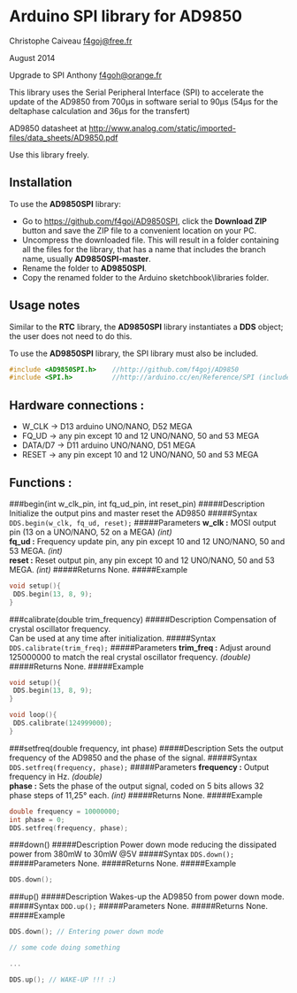 # Arduino SPI library for AD9850 #
Christophe Caiveau f4goj@free.fr

August 2014

Upgrade to SPI Anthony f4goh@orange.fr

This library uses the Serial Peripheral Interface (SPI) to accelerate the update of the AD9850 from 700µs in software serial to 90µs (54µs for the deltaphase calculation and 36µs for the transfert)

AD9850 datasheet at http://www.analog.com/static/imported-files/data_sheets/AD9850.pdf

Use this library freely.

## Installation ##
To use the **AD9850SPI** library:  
- Go to https://github.com/f4goj/AD9850SPI, click the **Download ZIP** button and save the ZIP file to a convenient location on your PC.
- Uncompress the downloaded file.  This will result in a folder containing all the files for the library, that has a name that includes the branch name, usually **AD9850SPI-master**.
- Rename the folder to  **AD9850SPI**.
- Copy the renamed folder to the Arduino sketchbook\libraries folder.


## Usage notes ##

Similar to the **RTC** library, the **AD9850SPI** library instantiates a **DDS** object; the user does not need to do this.

To use the **AD9850SPI** library, the SPI library must also be included.

```c++
#include <AD9850SPI.h>    //http://github.com/f4goj/AD9850
#include <SPI.h>          //http://arduino.cc/en/Reference/SPI (included with Arduino IDE)
```
## Hardware connections : ##

- W_CLK -> D13 arduino UNO/NANO, D52 MEGA
- FQ_UD -> any pin except 10 and 12 UNO/NANO, 50 and 53 MEGA
- DATA/D7 -> D11 arduino UNO/NANO, D51 MEGA
- RESET -> any pin except 10 and 12 UNO/NANO, 50 and 53 MEGA

## Functions : ##

###begin(int w_clk_pin, int fq_ud_pin, int reset_pin)
#####Description
Initialize the output pins and master reset the AD9850
#####Syntax
`DDS.begin(w_clk, fq_ud, reset);`
#####Parameters
**w_clk :** MOSI output pin (13 on a UNO/NANO, 52 on a MEGA) *(int)*<br>
**fq_ud :** Frequency update pin, any pin except 10 and 12 UNO/NANO, 50 and 53 MEGA. *(int)*<br>
**reset :** Reset output pin, any pin except 10 and 12 UNO/NANO, 50 and 53 MEGA. *(int)*
#####Returns
None.
#####Example
```c++
void setup(){
 DDS.begin(13, 8, 9);
}
```
###calibrate(double trim_frequency)
#####Description
Compensation of crystal oscillator frequency.<br>
Can be used at any time after initialization.
#####Syntax
`DDS.calibrate(trim_freq);`
#####Parameters
**trim_freq :** Adjust around 125000000 to match the real crystal oscillator frequency. *(double)*
#####Returns
None.
#####Example
```c++
void setup(){
 DDS.begin(13, 8, 9);
}

void loop(){
 DDS.calibrate(124999000);
}
```
###setfreq(double frequency, int phase)
#####Description
Sets the output frequency of the AD9850 and the phase of the signal.
#####Syntax
`DDS.setfreq(frequency, phase);`
#####Parameters
**frequency :** Output frequency in Hz. *(double)*<br>
**phase :** Sets the phase of the output signal, coded on 5 bits allows 32 phase steps of 11,25° each. *(int)*
#####Returns
None.
#####Example
```c++
double frequency = 10000000;
int phase = 0;
DDS.setfreq(frequency, phase);
```
###down()
#####Description
Power down mode reducing the dissipated power from 380mW to 30mW @5V
#####Syntax
`DDS.down();`
#####Parameters
None.
#####Returns
None.
#####Example
```c++
DDS.down();
```
###up()
#####Description
Wakes-up the AD9850 from power down mode.
#####Syntax
`DDD.up();`
#####Parameters
None.
#####Returns
None.
#####Example
```c++
DDS.down(); // Entering power down mode

// some code doing something

...

DDS.up(); // WAKE-UP !!! :)
```

